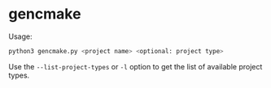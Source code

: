 # gencmake

Usage:
```sh
python3 gencmake.py <project name> <optional: project type>
```

Use the `--list-project-types` or `-l` option to get the list of available project types.

